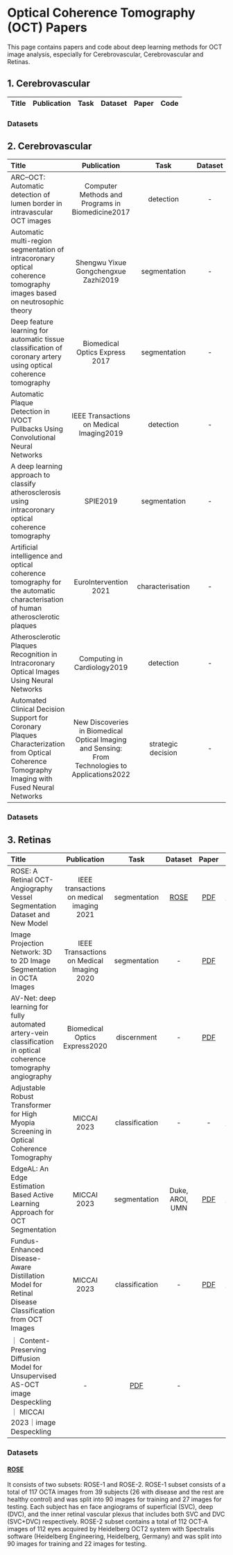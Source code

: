 # Optical Coherence Tomography (OCT) Papers
This page contains papers and code about deep learning methods for OCT image analysis, especially for Cerebrovascular, Cerebrovascular and Retinas.
## 1. Cerebrovascular
| Title   |   Publication   |  Task  | Dataset |   Paper    |   Code   |
|:------ |:--------:|:-------------------------:|:------:|:--------:|:----------:|
### Datasets
## 2. Cerebrovascular
| Title   |   Publication   |  Task  | Dataset |   Paper    |   Code   |
|:------ |:--------:|:-------------------------:|:------:|:--------:|:----------:|
| ARC–OCT: Automatic detection of lumen border in intravascular OCT images | Computer Methods and Programs in Biomedicine2017 | detection | - |[PDF](https://pdf.sciencedirectassets.com/271322/1-s2.0-S0169260717X00126/1-s2.0-S0169260716312020/main.pdf?X-Amz-Security-Token=IQoJb3JpZ2luX2VjEM3%2F%2F%2F%2F%2F%2F%2F%2F%2F%2FwEaCXVzLWVhc3QtMSJIMEYCIQDQ95Y1RUMfni96NKbn99JpNC8XWvYOiLGvh8iKBgzKkAIhAJ%2BjvHBi46CNeQTLAXLZwUAkguhGr6ONu4IZwcWhCknuKrwFCLb%2F%2F%2F%2F%2F%2F%2F%2F%2F%2FwEQBRoMMDU5MDAzNTQ2ODY1IgwZp6r1Se%2FRx4WmCYMqkAU7RFAkRTgJ58tGVKtSgX%2FWV8xDTXwBhgoOeCCNwJpzyMco6ROd8Mqzq0VaVyEZlijmw7Qr1PBF0A4DTmfE1kd1K8SXqNTIFkKTuKaKordWM2D1YEu5s6v8K1JpUCM2oHYJ7kPsBJdla9KNJANSyWVPUR16f3PqVrPAm2kab85TyVnUTJ%2FWsZFcPFEUN1aSQ6QG08m8HF1tme15Y97dPVPGuQj2I%2FqpYc2su9nxB5fkZNyd8N5Twp8AQmrodn%2BGq4sQ5mtwHIQQmFPnkVGGTcQq2g0znLJp1acseVCl9Ovu8mLnZp3WvCEht0qhlWXzP3wZreejfkHnBNMX1gvk1fENzpcXSPUm764ZQCnTfmCrD23U6nZHCOSvbYByHIZsrOzfTGpMPTistMV8GWywmMxNNK4J0bfR4yOPbM7vCdCbt5XWPxkyNuqGfQzCekOf6CriHkQ6mRmDlXLd2ZPrJ7RYArl0TcE6J7d4z1rHjvhagT3RC52G9iwd81dBVcBRXGeD27B3MdmoBrTrMgd73OYo72QAFwrSrJpDGDCfdqzzJ3to0i1by5alBUi5I2bUqzia87y2ir04Z42s%2BIMMcCuuNCsAVbv51Y4ktwQCrgSgPFZapz66DsXzX3QeT%2Bm3I89wCvW6XDmQ7i8Vs1EEuAXTP1GRHfIfjujuoMWVS3yALpNUAR5U%2F0y%2FEFjE3bswrNV6u1vepy8otGmbF3yN53%2BHy1Ll1dI98d58HhZAZ445hFmdLYBzgG9ewp1zhLVxs5cyWEDiUfdHeW87KOxhW7Tz7OWhQSVHpwuTmXa73kUw9N8nG9TJaNyi5GaA2LzeoEWdcbSi5l8dZDQkykjMuObmuNDjLv8M3jSNXomBbmKU%2FjC81qSoBjqwAQfee3pqVUlaSmBrAd1cGTgp77L64vICcXITaUjFKJOjjA5gM49CNZY6XzaTMGpieziuLG6atCZ4uV9v3jyk0GDiSImvc0ZMd%2B7aJ%2FW%2FflhdZLajUvtoPs9EiDd8XggtOFjzlNP9XrXYt2joLhjPGXLyoSYcICeDD1l1zRpNVdv3kk1ZL8Eoto6%2BQkb0u2g7HoJp1qGZGoapR9iKoE4mMb1y7FxqzOTx6N%2BzUK5a1EHY&X-Amz-Algorithm=AWS4-HMAC-SHA256&X-Amz-Date=20230919T054012Z&X-Amz-SignedHeaders=host&X-Amz-Expires=300&X-Amz-Credential=ASIAQ3PHCVTYR6L4FQNT%2F20230919%2Fus-east-1%2Fs3%2Faws4_request&X-Amz-Signature=efa01723c6067c1abb3bb6147b2934a88fc7a81db2ca5b329cd653bfd9e6b8a9&hash=ca18fa8b394c7903fa117a62a69a0a7205d2f93e966eb47d19980083c883db2f&host=68042c943591013ac2b2430a89b270f6af2c76d8dfd086a07176afe7c76c2c61&pii=S0169260716312020&tid=spdf-4154afc0-ea21-4a9c-84c3-69bae2488040&sid=fd27d46813a7c74a3709240089e57f599533gxrqa&type=client&tsoh=d3d3LnNjaWVuY2VkaXJlY3QuY29t&ua=1908595e5f035606540652&rr=808f7e1c2e79199f&cc=cn)| - | 
|Automatic multi-region segmentation of intracoronary optical coherence tomography images based on neutrosophic theory| Shengwu Yixue Gongchengxue Zazhi2019 | segmentation | - |[PDF](https://europepmc.org/backend/ptpmcrender.fcgi?accid=PMC9929883&blobtype=pdf)|-|
|Deep feature learning for automatic tissue classification of coronary artery using optical coherence tomography|Biomedical Optics Express 2017|segmentation|-|[PDF](https://opg.optica.org/directpdfaccess/83d0c7d3-2469-4920-b449e222248357cb_357772/boe-8-2-1203.pdf?da=1&id=357772&seq=0&mobile=no)|-|
|Automatic Plaque Detection in IVOCT Pullbacks Using Convolutional Neural Networks|IEEE Transactions on Medical Imaging2019|detection|-|[PDF](https://arxiv.org/pdf/1808.04187.pdf)|-|
|A deep learning approach to classify atherosclerosis using intracoronary optical coherence tomography|SPIE2019|segmentation|-|[PDF](https://dspace.mit.edu/bitstream/handle/1721.1/126580/109500N.pdf?sequence=2&isAllowed=y)|-|
|Artificial intelligence and optical coherence tomography for the automatic characterisation of human atherosclerotic plaques|EuroIntervention 2021|characterisation|-|[PDF](https://www.asiaintervention.org/wp-content/uploads/2021/06/web_007_EIJ-D-20-01355_Chu_188.pdf)|-|
|Atherosclerotic Plaques Recognition in Intracoronary Optical Images Using Neural Networks| Computing in Cardiology2019|detection|-|[PDF](https://www.cinc.org/archives/2019/pdf/CinC2019-387.pdf)|-|
|Automated Clinical Decision Support for Coronary Plaques Characterization from Optical Coherence Tomography Imaging with Fused Neural Networks|New Discoveries in Biomedical Optical Imaging and Sensing: From Technologies to Applications2022|strategic decision|-|[PDF](https://www.mdpi.com/2673-3269/3/1/2)|-|
### Datasets
## 3. Retinas
| Title   |   Publication   |  Task  | Dataset |   Paper    |   Code   |
|:------ |:--------:|:-------------------------:|:------:|:--------:|:----------:|
| ROSE: A Retinal OCT-Angiography Vessel Segmentation Dataset and New Model | IEEE transactions on medical imaging 2021 | segmentation | [ROSE](https://imed.nimte.ac.cn/dataofrose.html) | [PDF](https://ieeexplore.ieee.org/stamp/stamp.jsp?tp=&arnumber=9284503) | [CODE](https://github.com/iMED-Lab/ROSE) |
|Image Projection Network: 3D to 2D Image Segmentation in OCTA Images| IEEE Transactions on Medical Imaging 2020 | segmentation  | - | [PDF](https://sci-hub.se/https://ieeexplore.ieee.org/document/9085991) | - |
|AV-Net: deep learning for fully automated artery-vein classification in optical coherence tomography angiography|Biomedical Optics Express2020| discernment | - |[PDF](https://opg.optica.org/directpdfaccess/75366e95-65e8-4562-a0dde98cabb8bc5e_437567/boe-11-9-5249.pdf?da=1&id=437567&seq=0&mobile=no)| - |
|Adjustable Robust Transformer for High Myopia Screening in Optical Coherence Tomography | MICCAI 2023 | classification | - | - | [CODE](https://github.com/maxiao0234/ARTran) |
|EdgeAL: An Edge Estimation Based Active Learning Approach for OCT Segmentation| MICCAI 2023 | segmentation | Duke, AROI, UMN | [PDF](https://arxiv.org/abs/2307.10745) | [CODE](https://github.com/Mak-Ta-Reque/EdgeAL) |
| Fundus-Enhanced Disease-Aware Distillation Model for Retinal Disease Classification from OCT Images | MICCAI 2023 | classification | - | [PDF](https://arxiv.org/abs/2308.00291) | [CODE](https://github.com/xmed-lab/FDDM) |
｜ Content-Preserving Diffusion Model for Unsupervised AS-OCT image Despeckling ｜ MICCAI 2023｜image Despeckling | - | [PDF](https://arxiv.org/pdf/2306.17717.pdf) | - |

### Datasets
#### [ROSE](https://imed.nimte.ac.cn/dataofrose.html) 
It consists of two subsets: ROSE-1 and ROSE-2. ROSE-1 subset consists of a total of 117 OCTA images from 39 subjects (26 with disease  and the rest are healthy control) and was split into 90 images for training and 27 images for testing. Each subject has en face angiograms of superficial (SVC), deep (DVC), and the inner retinal vascular plexus that includes both SVC and DVC (SVC+DVC) respectively. ROSE-2 subset contains a total of 112 OCT-A images of 112 eyes acquired by Heidelberg OCT2 system with Spectralis software (Heidelberg Engineering, Heidelberg, Germany) and was split into 90 images for training and 22 images for testing. </br>



